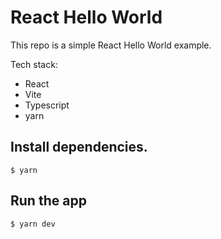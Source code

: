 # React Hello World

This repo is a simple React Hello World example.

Tech stack:
- React
- Vite
- Typescript
- yarn

## Install dependencies.

```
$ yarn
```

## Run the app

```
$ yarn dev
```